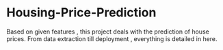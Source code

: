 # Housing-Price-Prediction
Based on given features , this project deals with the prediction of house prices. From data extraction till deployment , everything is detailed in here.
